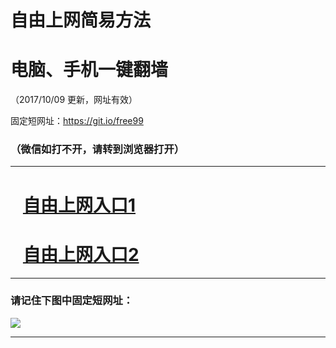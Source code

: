 ﻿# 自由上网简易方法

# 电脑、手机一键翻墙

（2017/10/09 更新，网址有效）

固定短网址：https://git.io/free99

### （微信如打不开，请转到浏览器打开）


***





# &nbsp;&nbsp; <a href="http://ft1643927623.fwq-tz-1001.info/fwqtz01.html?t=100900112356 " target="_blank">自由上网入口1</a>
# &nbsp;&nbsp; <a href="http://ft216927072.fwq-tz-1002.info/fwqtz02.html?t=100900116301 " target="_blank">自由上网入口2</a>
***

### 请记住下图中固定短网址：

<img src="https://s3-us-west-2.amazonaws.com/fwq-1001/yjfq-20170905okok.png" /> 


***

